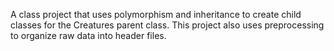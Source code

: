 A class project that uses polymorphism and inheritance to create child classes for the Creatures parent class. This project also uses preprocessing to organize raw data into header files.
